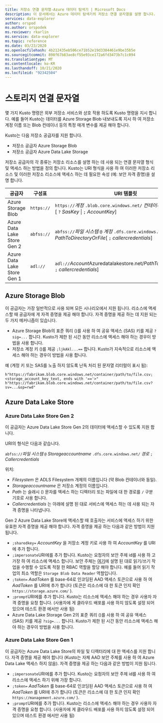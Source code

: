 ```yaml
---
title: 저장소 연결 문자열-Azure 데이터 탐색기 | Microsoft Docs
description: 이 문서에서는 Azure 데이터 탐색기의 저장소 연결 문자열을 설명 합니다.
services: data-explorer
author: orspod
ms.author: orspodek
ms.reviewer: rkarlin
ms.service: data-explorer
ms.topic: reference
ms.date: 03/23/2020
ms.openlocfilehash: 4b212435eb506ce71b52e19d3304461e9be35b5e
ms.sourcegitcommit: 898f67b83ae8cf55e93ce172a6fd3473b7c1c094
ms.translationtype: MT
ms.contentlocale: ko-KR
ms.lasthandoff: 10/21/2020
ms.locfileid: "92342504"
---
```

# <a name="storage-connection-strings"></a>스토리지 연결 문자열

몇 가지 Kusto 명령은 외부 저장소 서비스와 상호 작용 하도록 Kusto 명령을 지시 합니다. 예를 들어 Kusto는 데이터를 Azure Storage Blob 내보내도록 지시 하 여 저장소 계정 이름 또는 Blob 컨테이너 등의 특정 매개 변수를 제공 해야 합니다.

Kusto는 다음 저장소 공급자를 지원 합니다.


* 저장소 공급자 Azure Storage Blob
* 저장소 공급자 Azure Data Lake Storage

저장소 공급자의 각 종류는 저장소 리소스를 설명 하는 데 사용 되는 연결 문자열 형식 및 액세스 하는 방법을 정의 합니다.
Kusto는 URI 형식을 사용 하 여 이러한 저장소 리소스 및 이러한 저장소 리소스에 액세스 하는 데 필요한 속성 (예: 보안 자격 증명)을 설명 합니다.


|공급자                   |구성표    |URI 템플릿                          |
|---------------------------|----------|--------------------------------------|
|Azure Storage Blob         |`https://`|`https://`*계정* `.blob.core.windows.net/` *컨테이너*[ `/` *blobname*] [ `?` *SasKey* \| `;` *AccountKey*]|
|Azure Data Lake Store Gen 2|`abfss://`|`abfss://`*파일 시스템* `@` *계정* `.dfs.core.windows.net/` *PathToDirectoryOrFile*[ `;` *callercredentials*]|
|Azure Data Lake Store Gen 1|`adl://`  |`adl://`*Account*Azuredatalakestore.net/*PathToDirectoryOrFile*[ `;` *callercredentials*]|

## <a name="azure-storage-blob"></a>Azure Storage Blob

이 공급자는 가장 일반적으로 사용 되며 모든 시나리오에서 지원 됩니다.
리소스에 액세스할 때 공급자에 게 자격 증명을 제공 해야 합니다. 자격 증명을 제공 하는 데 지원 되는 두 가지 메커니즘이 있습니다.

* Azure Storage Blob의 표준 쿼리 ()를 사용 하 여 공유 액세스 (SAS) 키를 제공 `?sig=...` 합니다. Kusto가 제한 된 시간 동안 리소스에 액세스 해야 하는 경우이 방법을 사용 합니다.
* 저장소 계정 키 ()를 제공 `;ljkAkl...==` 합니다. Kusto가 지속적으로 리소스에 액세스 해야 하는 경우이 방법을 사용 합니다.

예 (계정 키 또는 SAS를 노출 하지 않도록 난독 처리 된 문자열 리터럴이 표시 됨):

`h"https://fabrikam.blob.core.windows.net/container/path/to/file.csv;<storage_account_key_text, ends with '=='>"`
`h"https://fabrikam.blob.core.windows.net/container/path/to/file.csv?sv=...&sp=rwd"` 

## <a name="azure-data-lake-store"></a>Azure Data Lake Store

### <a name="azure-data-lake-store-gen-2"></a>Azure Data Lake Store Gen 2

이 공급자는 Azure Data Lake Store Gen 2의 데이터에 액세스할 수 있도록 지원 합니다.

URI의 형식은 다음과 같습니다.

`abfss://`*파일 시스템* `@` *Storageaccountname* `.dfs.core.windows.net/` *경로* `;` *Callercredentials*

위치:

* _Filesystem_ 은 ADLS Filesystem 개체의 이름입니다 (약 Blob 컨테이너와 동일).
* _Storageaccountname_ 은 저장소 계정의 이름입니다.
* _Path_ 는 슬래시 () 문자를 액세스 하는 디렉터리 또는 파일에 대 한 경로를 `/` 구분 기호로 사용 합니다.
* _Callercredentials_ 는 아래에 설명 된 대로 서비스에 액세스 하는 데 사용 되는 자격 증명을 나타냅니다.

Gen 2 Azure Data Lake Store에 액세스할 때 호출자는 서비스에 액세스 하기 위한 유효한 자격 증명을 제공 해야 합니다. 자격 증명을 제공 하는 다음과 같은 방법이 지원 됩니다.

* `;sharedkey=` _AccountKey_ 을 저장소 계정 키로 사용 하 여 *AccountKey* 를 URI에 추가 합니다.
* `;impersonate`URI에를 추가 합니다. Kusto는 요청자의 보안 주체 id를 사용 하 고 가장 하 여 리소스에 액세스 합니다. 보안 주체는 [여기](/azure/storage/blobs/data-lake-storage-access-control)에 설명 된 대로 읽기/쓰기 작업을 수행할 수 있도록 적절 한 RBAC 역할을 할당 해야 합니다. 예를 들어 읽기 작업의 최소 역할은 `Storage Blob Data Reader` 역할입니다.
* `;token=` _AadToken_ 를 base-64로 인코딩된 AAD 액세스 토큰으로 사용 하 여 *AadToken* 를 URI에 추가 합니다 (토큰은 리소스에 대 한 토큰 인지 확인 `https://storage.azure.com/` ).
* `;prompt`URI에를 추가 합니다. Kusto는 리소스에 액세스 해야 하는 경우 사용자 자격 증명을 요청 합니다. (사용자에 게 클라우드 배포를 사용 하지 않도록 설정 되어 있으며 테스트 환경 에서만 사용 됨)
* Azure Data Lake Storage Gen 2의 표준 쿼리 ()를 사용 하 여 공유 액세스 (SAS) 키를 제공 `?sig=...` 합니다. Kusto가 제한 된 시간 동안 리소스에 액세스 해야 하는 경우이 방법을 사용 합니다.



### <a name="azure-data-lake-store-gen-1"></a>Azure Data Lake Store Gen 1

이 공급자는 Azure Data Lake Store의 파일 및 디렉터리에 대 한 액세스를 지원 합니다.
자격 증명을 제공 해야 합니다 (Kusto는 자체 AAD 보안 주체를 사용 하 여 Azure Data Lake 액세스 하지 않음). 자격 증명을 제공 하는 다음과 같은 방법이 지원 됩니다.

* `;impersonate`URI에를 추가 합니다. Kusto는 요청자의 보안 주체 id를 사용 하 여 리소스에 액세스 하기 위해 가장 합니다.
* `;token=` *AadToken* 를 base-64로 인코딩된 AAD 액세스 토큰으로 사용 하 여 *AadToken* 를 URI에 추가 합니다 (토큰은 리소스에 대 한 토큰 인지 확인 `https://management.azure.com/` ).
* `;prompt`URI에를 추가 합니다. Kusto는 리소스에 액세스 해야 하는 경우 사용자 자격 증명을 요청 합니다. (사용자에 게 클라우드 배포를 사용 하지 않도록 설정 되어 있으며 테스트 환경 에서만 사용 됨)